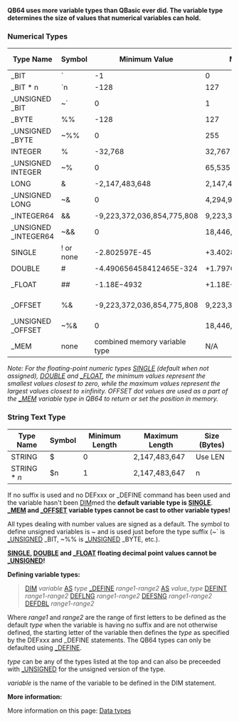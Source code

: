 **QB64 uses more variable types than QBasic ever did. The variable type determines the size of values that numerical variables can hold.**

### Numerical Types

| Type Name | Symbol | Minimum Value | Maximum Value | Size (Bytes) |
| --------- | ------ | ------------- | ------------- | ------------ |
| _BIT | ` | -1 | 0 | 1/8 |
| _BIT * n | `n | -128 | 127 | n/8 |
| _UNSIGNED _BIT | ~` | 0 | 1 | 1/8 |
| _BYTE | %% | -128 | 127 | 1 |
| _UNSIGNED _BYTE | ~%% | 0 | 255 | 1 |
| INTEGER | % | -32,768 | 32,767 | 2 |
| _UNSIGNED INTEGER | ~% | 0 | 65,535 | 2 |
| LONG | & | -2,147,483,648 | 2,147,483,647 | 4 |
| _UNSIGNED LONG | ~& | 0 | 4,294,967,295 | 4 |
| _INTEGER64 | && | -9,223,372,036,854,775,808 | 9,223,372,036,854,775,807 | 8 |
| _UNSIGNED _INTEGER64 | ~&& | 0 | 18,446,744,073,709,551,615 | 8 |
| SINGLE | ! or none | -2.802597E-45 | +3.402823E+38 | 4 |
| DOUBLE | # | -4.490656458412465E-324 | +1.797693134862310E+308 | 8 |
| _FLOAT | ## | -1.18E−4932 | +1.18E+4932 | 32 (10 used) |
| _OFFSET | %& | -9,223,372,036,854,775,808 | 9,223,372,036,854,775,807 | Use LEN |
| _UNSIGNED _OFFSET | ~%& | 0 | 18,446,744,073,709,551,615 | Use LEN |
| _MEM | none | combined memory variable type | N/A | Use LEN |

*Note: For the floating-point numeric types [SINGLE](SINGLE) (default when not assigned), [DOUBLE](DOUBLE) and [_FLOAT](_FLOAT), the minimum values represent the smallest values closest to zero, while the maximum values represent the largest values closest to ±infinity. OFFSET dot values are used as a part of the [_MEM](_MEM) variable type in QB64 to return or set the position in memory.*

### String Text Type

| Type Name | Symbol | Minimum Length | Maximum Length | Size (Bytes) |
| --------- | ------ | -------------- | -------------- | ------------ |
| STRING | $ | 0 | 2,147,483,647 | Use LEN |
| STRING * *n* | $n | 1 | 2,147,483,647 | n |

If no suffix is used and no DEFxxx or _DEFINE command has been used and the variable hasn't been [DIM](DIM)med the **default variable type is [SINGLE](SINGLE)**. **[_MEM](_MEM) and [_OFFSET](_OFFSET) variable types cannot be cast to other variable types!**

All types dealing with number values are signed as a default. The symbol to define unsigned variables is ~ and is used just before the type suffix (~` is [_UNSIGNED](_UNSIGNED) _BIT, ~%% is [_UNSIGNED](_UNSIGNED) _BYTE, etc.).

**[SINGLE](SINGLE), [DOUBLE](DOUBLE) and [_FLOAT](_FLOAT) floating decimal point values cannot be [_UNSIGNED](_UNSIGNED)!**

**Defining variable types:**

> [DIM](DIM) *variable* [AS](AS) *type*
> [_DEFINE](_DEFINE) *range1-range2* [AS](AS) *value_type*
> [DEFINT](DEFINT) *range1-range2*
> [DEFLNG](DEFLNG) *range1-range2*
> [DEFSNG](DEFSNG) *range1-range2*
> [DEFDBL](DEFDBL) *range1-range2*

Where *range1* and *range2* are the range of first letters to be defined as the default *type* when the variable is having no suffix and are not otherwise defined, the starting letter of the variable then defines the *type* as specified by the DEFxxx and _DEFINE statements. The QB64 types can only be defaulted using [_DEFINE](_DEFINE).

*type* can be any of the types listed at the top and can also be preceeded with [_UNSIGNED](_UNSIGNED) for the unsigned version of the type.

*variable* is the name of the variable to be defined in the DIM statement.

**More information:**

More information on this page: [Data types](Data-types)
